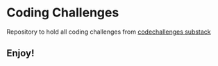 # Coding Challenges

Repository to hold all coding challenges from [codechallenges substack](https://codingchallenges.substack.com/)

## Enjoy!
